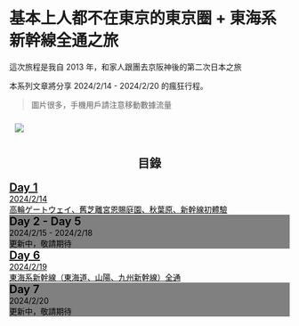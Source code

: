 # 基本上人都不在東京的東京圈 + 東海系新幹線全通之旅

這次旅程是我自 2013 年，和家人跟團去京阪神後的第二次日本之旅

本系列文章將分享 2024/2/14 - 2024/2/20 的瘋狂行程。

> 圖片很多，手機用戶請注意移動數據流量

<div style="margin: auto; width: 60vw; padding: 10px;">
    <img
        srcset="
            https://mingchang.tw/images/a1924fb9-f4a7-48c5-0181-d699b8841000/sm  360w,
            https://mingchang.tw/images/a1924fb9-f4a7-48c5-0181-d699b8841000/md  432w,
            https://mingchang.tw/images/a1924fb9-f4a7-48c5-0181-d699b8841000/lg  576w,
            https://mingchang.tw/images/a1924fb9-f4a7-48c5-0181-d699b8841000/xl  720w
            https://mingchang.tw/images/a1924fb9-f4a7-48c5-0181-d699b8841000/2xl 864w
            https://mingchang.tw/images/a1924fb9-f4a7-48c5-0181-d699b8841000/max 1080w
        " class="rounded-lg"
        src="https://mingchang.tw/images/a1924fb9-f4a7-48c5-0181-d699b8841000/lg"
    />
</div>

<h2 style="text-align: center">目錄</h2>

<div
    class="card bg-base-200 shadow-xl mb-5 lg:ml-20 lg:mr-20 rounded-lg select-none cursor-pointer hover:bg-base-300 transition-colors">
    <a
        href="/blog?filename=japan-travel-log-2024-d1.md"
        hx-get="/article?filename=japan-travel-log-2024-d1.md"
        hx-swap="transition:true show:window:top"
        hx-target="#content"
        hx-push-url="/blog?filename=japan-travel-log-2024-d1.md">
        <div class="card-body z-30" style="color: black">
            <div class="flex lg:flex-row flex-col gap-2">
                <h1 class="card-title grow transition-colors" style="font-size: 1.25rem; font-weight: 600; margin: 0">Day 1</h1>
                <h2 class="justify-end" style="font-size: .875rem; font-weight: normal; margin: 0">2024/2/14</h2>
            </div>
            <p style="font-size: revert; margin: 0"> 高輪ゲートウェイ、舊芝離宮恩賜庭園、秋葉原、新幹線初體驗 </p>
        </div>
    </a>
</div>

<div
    class="card shadow-xl mb-5 lg:ml-20 lg:mr-20 rounded-lg select-none cursor-pointer" style="background-color: gray">
    <a>
        <div class="card-body z-30" style="color: black">
            <div class="flex lg:flex-row flex-col gap-2">
                <h1 class="card-title grow transition-colors" style="font-size: 1.25rem; font-weight: 600; margin: 0">Day 2 - Day 5</h1>
                <h2 class="justify-end" style="font-size: .875rem; font-weight: normal; margin: 0">2024/2/15 - 2024/2/18</h2>
            </div>
            <p style="font-size: revert; margin: 0"> 更新中，敬請期待 </p>
        </div>
    </a>
</div>

<div
    class="card bg-base-200 shadow-xl mb-5 lg:ml-20 lg:mr-20 rounded-lg select-none cursor-pointer hover:bg-base-300 transition-colors">
    <a
        href="/blog?filename=japan-travel-log-2024-d6.md"
        hx-get="/article?filename=japan-travel-log-2024-d6.md"
        hx-swap="transition:true show:window:top"
        hx-target="#content"
        hx-push-url="/blog?filename=japan-travel-log-2024-d6.md">
        <div class="card-body z-30" style="color: black">
            <div class="flex lg:flex-row flex-col gap-2">
                <h1 class="card-title grow transition-colors" style="font-size: 1.25rem; font-weight: 600; margin: 0">Day 6</h1>
                <h2 class="justify-end" style="font-size: .875rem; font-weight: normal; margin: 0">2024/2/19</h2>
            </div>
            <p style="font-size: revert; margin: 0"> 東海系新幹線（東海道、山陽、九州新幹線）全通 </p>
        </div>
    </a>
</div>

<div
    class="card shadow-xl mb-5 lg:ml-20 lg:mr-20 rounded-lg select-none cursor-pointer" style="background-color: gray">
    <a>
        <div class="card-body z-30" style="color: black">
            <div class="flex lg:flex-row flex-col gap-2">
                <h1 class="card-title grow transition-colors" style="font-size: 1.25rem; font-weight: 600; margin: 0">Day 7</h1>
                <h2 class="justify-end" style="font-size: .875rem; font-weight: normal; margin: 0">2024/2/20</h2>
            </div>
            <p style="font-size: revert; margin: 0"> 更新中，敬請期待 </p>
        </div>
    </a>
</div>
